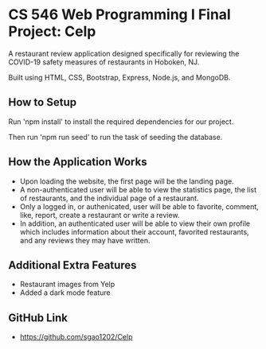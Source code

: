 # CS 546 Web Programming I Final Project: Celp
A restaurant review application designed specifically for reviewing the COVID-19 safety measures of restaurants in Hoboken, NJ.

Built using HTML, CSS, Bootstrap, Express, Node.js, and MongoDB.

## How to Setup
Run 'npm install' to install the required dependencies for our project.  

Then run 'npm run seed' to run the task of seeding the database.

## How the Application Works
- Upon loading the website, the first page will be the landing page.
- A non-authenticated user will be able to view the statistics page, the list of restaurants, and the individual page of a restaurant.
- Only a logged in, or authenicated, user will be able to favorite, comment, like, report, create a restaurant or write a review. 
- In addition, an authenticated user will be able to view their own profile which includes information about their account, favorited restaurants, and any reviews they may have written.

## Additional Extra Features
- Restaurant images from Yelp 
- Added a dark mode feature

## GitHub Link
- https://github.com/sgao1202/Celp